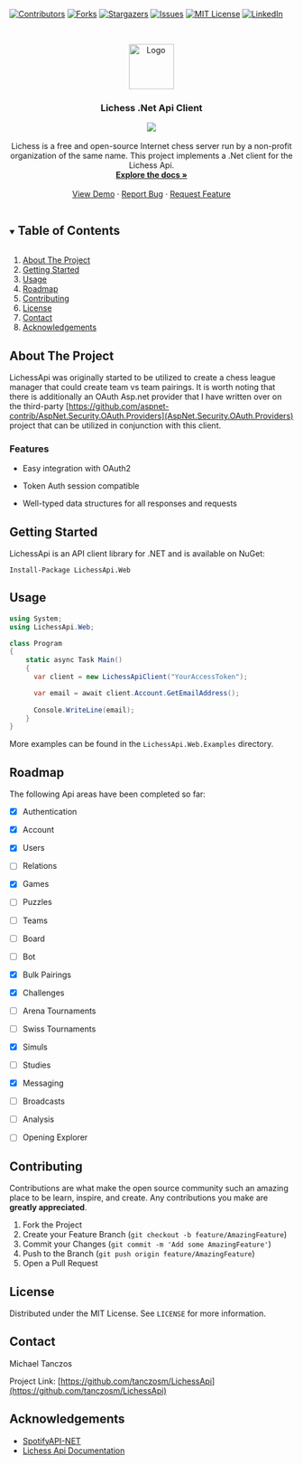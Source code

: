 <!-- PROJECT SHIELDS -->

[![Contributors][contributors-shield]][contributors-url]
[![Forks][forks-shield]][forks-url]
[![Stargazers][stars-shield]][stars-url]
[![Issues][issues-shield]][issues-url]
[![MIT License][license-shield]][license-url]
[![LinkedIn][linkedin-shield]][linkedin-url]



<!-- PROJECT LOGO -->
<br />
<p align="center">
  <a href="https://github.com/tanczosm/LichessApi">
    <img src="images/logo.png" alt="Logo" width="80" height="80">
  </a>

  <h3 align="center">Lichess .Net Api Client</h3>

  <p align="center">
	<img src="https://github.com/tanczosm/LichessApi/workflows/.NET/badge.svg">
	<br/><br/>
    Lichess is a free and open-source Internet chess server run by a non-profit organization of the same name. This project implements a .Net client for the Lichess Api.
    <br />
    <a href="https://github.com/tanczosm/LichessApi"><strong>Explore the docs »</strong></a>
    <br />
    <br />
    <a href="https://github.com/tanczosm/LichessApi">View Demo</a>
    ·
    <a href="https://github.com/tanczosm/LichessApi/issues">Report Bug</a>
    ·
    <a href="https://github.com/tanczosm/LichessApi/issues">Request Feature</a>
  </p>

</p>



<!-- TABLE OF CONTENTS -->
<details open="open">
  <summary><h2 style="display: inline-block">Table of Contents</h2></summary>
  <ol>
    <li>
      <a href="#about-the-project">About The Project</a>
    </li>
    <li>
      <a href="#getting-started">Getting Started</a>
    </li>
    <li><a href="#usage">Usage</a></li>
    <li><a href="#roadmap">Roadmap</a></li>
    <li><a href="#contributing">Contributing</a></li>
    <li><a href="#license">License</a></li>
    <li><a href="#contact">Contact</a></li>
    <li><a href="#acknowledgements">Acknowledgements</a></li>
  </ol>
</details>



<!-- ABOUT THE PROJECT -->
## About The Project

LichessApi was originally started to be utilized to create a chess league manager that could create team vs team pairings.  It is worth noting that there is additionally an OAuth Asp.net provider that I have written over on the 
third-party [https://github.com/aspnet-contrib/AspNet.Security.OAuth.Providers](AspNet.Security.OAuth.Providers) project that can be utilized in conjunction with this client.


### Features

* Easy integration with OAuth2 

* Token Auth session compatible

* Well-typed data structures for all responses and requests

  

<!-- GETTING STARTED -->
## Getting Started

LichessApi is an API client library for .NET and is available on NuGet:

```
Install-Package LichessApi.Web
```


<!-- USAGE EXAMPLES -->
## Usage

```csharp
using System;
using LichessApi.Web;

class Program
{
    static async Task Main()
    {
      var client = new LichessApiClient("YourAccessToken");

      var email = await client.Account.GetEmailAddress();
	  
      Console.WriteLine(email);
    }
}
```

More examples can be found in the `LichessApi.Web.Examples` directory.



<!-- ROADMAP -->
## Roadmap

The following Api areas have been completed so far:

- [x] Authentication
- [x] Account
- [x] Users
- [ ] Relations
- [x] Games
- [ ] Puzzles
- [ ] Teams
- [ ] Board
- [ ] Bot
- [x] Bulk Pairings
- [x] Challenges
- [ ] Arena Tournaments
- [ ] Swiss Tournaments
- [x] Simuls
- [ ] Studies
- [x] Messaging
- [ ] Broadcasts
- [ ] Analysis
- [ ] Opening Explorer


<!-- CONTRIBUTING -->
## Contributing

Contributions are what make the open source community such an amazing place to be learn, inspire, and create. Any contributions you make are **greatly appreciated**.

1. Fork the Project
2. Create your Feature Branch (`git checkout -b feature/AmazingFeature`)
3. Commit your Changes (`git commit -m 'Add some AmazingFeature'`)
4. Push to the Branch (`git push origin feature/AmazingFeature`)
5. Open a Pull Request



<!-- LICENSE -->
## License

Distributed under the MIT License. See `LICENSE` for more information.



<!-- CONTACT -->
## Contact

Michael Tanczos

Project Link: [https://github.com/tanczosm/LichessApi](https://github.com/tanczosm/LichessApi)



<!-- ACKNOWLEDGEMENTS -->

## Acknowledgements

* [SpotifyAPI-NET](https://github.com/JohnnyCrazy/SpotifyAPI-NET)
* [Lichess Api Documentation](https://lichess.org/api)

<!-- MARKDOWN LINKS & IMAGES -->
<!-- https://www.markdownguide.org/basic-syntax/#reference-style-links -->

[contributors-shield]: https://img.shields.io/github/contributors/tanczosm/LichessApi.svg?style=for-the-badge
[contributors-url]: https://github.com/tanczosm/LichessApi/graphs/contributors
[forks-shield]: https://img.shields.io/github/forks/tanczosm/LichessApi.svg?style=for-the-badge
[forks-url]: https://github.com/tanczosm/LichessApi/network/members
[stars-shield]: https://img.shields.io/github/stars/tanczosm/LichessApi.svg?style=for-the-badge
[stars-url]: https://github.com/tanczosm/LichessApi/stargazers
[issues-shield]: https://img.shields.io/github/issues/tanczosm/LichessApi.svg?style=for-the-badge
[issues-url]: https://github.com/tanczosm/LichessApi/issues
[license-shield]: https://img.shields.io/github/license/tanczosm/LichessApi.svg?style=for-the-badge
[license-url]: https://github.com/tanczosm/LichessApi/blob/master/LICENSE.md
[linkedin-shield]: https://img.shields.io/badge/-LinkedIn-black.svg?style=for-the-badge&logo=linkedin&colorB=555
[linkedin-url]: https://linkedin.com/in/michael-tanczos-4aa7b62a
